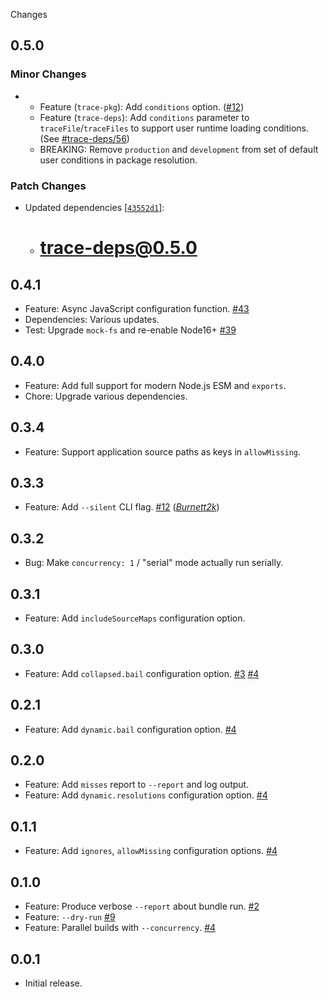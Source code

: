Changes

## 0.5.0

### Minor Changes

- - Feature (`trace-pkg`): Add `conditions` option. ([#12](https://github.com/FormidableLabs/tracing/pull/12))
  - Feature (`trace-deps`): Add `conditions` parameter to `traceFile`/`traceFiles` to support user runtime loading conditions. (See [#trace-deps/56](https://github.com/FormidableLabs/trace-deps/issues/56))
  - BREAKING: Remove `production` and `development` from set of default user conditions in package resolution.

### Patch Changes

- Updated dependencies [[`43552d1`](https://github.com/FormidableLabs/tracing/commit/43552d1ccee1d1d9709b90d5af128a476c7b46f4)]:
  - # trace-deps@0.5.0

## 0.4.1

- Feature: Async JavaScript configuration function.
  [#43](https://github.com/FormidableLabs/trace-pkg/issues/43)
- Dependencies: Various updates.
- Test: Upgrade `mock-fs` and re-enable Node16+
  [#39](https://github.com/FormidableLabs/trace-pkg/issues/39)

## 0.4.0

- Feature: Add full support for modern Node.js ESM and `exports`.
- Chore: Upgrade various dependencies.

## 0.3.4

- Feature: Support application source paths as keys in `allowMissing`.

## 0.3.3

- Feature: Add `--silent` CLI flag.
  [#12](https://github.com/FormidableLabs/trace-pkg/issues/12)
  (_[Burnett2k][]_)

## 0.3.2

- Bug: Make `concurrency: 1` / "serial" mode actually run serially.

## 0.3.1

- Feature: Add `includeSourceMaps` configuration option.

## 0.3.0

- Feature: Add `collapsed.bail` configuration option.
  [#3](https://github.com/FormidableLabs/trace-pkg/issues/3)
  [#4](https://github.com/FormidableLabs/trace-pkg/issues/4)

## 0.2.1

- Feature: Add `dynamic.bail` configuration option.
  [#4](https://github.com/FormidableLabs/trace-pkg/issues/4)

## 0.2.0

- Feature: Add `misses` report to `--report` and log output.
- Feature: Add `dynamic.resolutions` configuration option.
  [#4](https://github.com/FormidableLabs/trace-pkg/issues/4)

## 0.1.1

- Feature: Add `ignores`, `allowMissing` configuration options.
  [#4](https://github.com/FormidableLabs/trace-pkg/issues/4)

## 0.1.0

- Feature: Produce verbose `--report` about bundle run.
  [#2](https://github.com/FormidableLabs/trace-pkg/issues/2)
- Feature: `--dry-run`
  [#9](https://github.com/FormidableLabs/trace-pkg/issues/9)
- Feature: Parallel builds with `--concurrency`.
  [#4](https://github.com/FormidableLabs/trace-pkg/issues/4)

## 0.0.1

- Initial release.

[burnett2k]: https://github.com/Burnett2k
